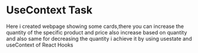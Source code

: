 # UseContext Task
Here i created webpage showing some cards,there you can increase the quantity of the specific product and price also increase based on quantity and also same for decreasing the quantity
i achieve it by using usestate and useContext of React Hooks
